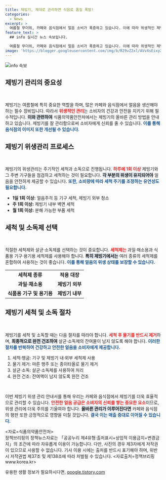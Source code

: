 ```yaml
---
title: 제빙기, 제대로 관리하면 식음료 품질 폭발!
categories:
  - News
excerpt: >
  여름철 무더위, 카페와 음식점에서 얼음 소비가 폭증하고 있습니다. 이에 따라 위생적인 제빙기 관리가 필수! 식약처가 제빙기 관리 안내서를 배포했습니다. 올바른 세척과 소독 방법으로 안전한 얼음 제공을 보장하세요!
feature_text: >
  ## info 실시간 뉴스 속보입니다.

  여름철 무더위, 카페와 음식점에서 얼음 소비가 폭증하고 있습니다. 이에 따라 위생적인 제빙기 관리가 필수! 식약처가 제빙기 관리 안내서를 배포했습니다. 올바른 세척과 소독 방법으로 안전한 얼음 제공을 보장하세요!
image: 'https://blogger.googleusercontent.com/img/b/R29vZ2xl/AVvXsEixyZcFfHzMRdzZMjFBmAUKJYCLCGyLL1o632UiGVXcaFdKo_bkvkuCioo0uUKlGfBVcT3P84aROyZIXSBEx3Aw5nCQ3pTgDom1WDC4m8eifvWiAmWEEVb4x6G_l8C0QH225ldMjyaFvpxGEBGNO37VmDTDMHGhJPq73UglMfDca1-0aw/s1600/blogspot.png'
---
```


<p><img src="https://blogger.googleusercontent.com/img/b/R29vZ2xl/AVvXsEixyZcFfHzMRdzZMjFBmAUKJYCLCGyLL1o632UiGVXcaFdKo_bkvkuCioo0uUKlGfBVcT3P84aROyZIXSBEx3Aw5nCQ3pTgDom1WDC4m8eifvWiAmWEEVb4x6G_l8C0QH225ldMjyaFvpxGEBGNO37VmDTDMHGhJPq73UglMfDca1-0aw/s1600/blogspot.png" alt="info 속보" /></p>

<h2 data-ke-size="size26">제빙기 관리의 중요성</h2>

<p data-ke-size="size16">&nbsp;</p>

<p>제빙기는 여름철에 특히 중요한 역할을 하며, 많은 카페와 음식점에서 얼음을 생산해야 하는 필수 장비입니다. 따라서 <b><span style="color: #ee2323;">위생적인 관리</span></b>는 소비자의 건강과 안전을 지키기 위해 필수적입니다. <b><span style="background-color: #21538527;">이와 관련하여</span></b> 식품의약품안전처에서는 제빙기의 올바른 관리 방법을 안내하고 있습니다. 제빙기를 잘 관리함으로써 소비자에게 신뢰를 줄 수 있습니다. <b><span style="color: #1a5490;">이를 통해 음식점의 이미지 또한 개선될 수 있습니다.</span></b></p>

<h2 data-ke-size="size26">제빙기 위생관리 프로세스</h2>

<p data-ke-size="size16">&nbsp;</p>

<p>제빙기의 위생관리는 주기적인 세척과 소독으로 진행됩니다. <b><span style="color: #ee2323;">하루에 1회 이상</span></b> 제빙기와 그 주변 기구들을 점검하고 세척하는 것이 필요합니다. <b><span style="background-color: #21538527;">각 부분의 위생이 유지되어야</span></b> 얼음을 안전하게 제공할 수 있습니다. <b><span style="color: #1a5490;">또한, 소비량에 따라 세척 주기를 조정하는 유연성도 필요합니다.</span></b></p>

<ul>
<li><b>1일 1회 이상:</b> 얼음주걱 등 기구 세척, 제빙기 외부 청소</li>
<li><b>주 1회 이상:</b> 제빙기 내부 벽면 세척</li>
<li><b>월 1회 이상:</b> 분해 가능한 부품 세척</li>
</ul>

<h2 data-ke-size="size26">세척 및 소독제 선택</h2>

<p data-ke-size="size16">&nbsp;</p>

<p>적절한 세척제와 살균·소독제를 선택하는 것이 중요합니다. <b><span style="color: #ee2323;">세척제는</span></b> 과일·채소용과 식품용 기구·용기용 세척제를 사용해야 합니다. <b><span style="background-color: #21538527;">특히 제빙기에서는</span></b> 여러 종류의 세척제를 혼합하여 사용하는 것이 좋습니다. <b><span style="color: #1a5490;">이를 통해 얼음의 위생 상태를 보장할 수 있습니다.</span></b></p>

<table>
<tr>
<td style="text-align: center; height: 17px;"><b>세척제 종류</b></td>
<td style="text-align: center; height: 17px;"><b>적용 대장</b></td>
</tr>
<tr>
<td style="text-align: center; height: 17px;"><b>과일·채소용</b></td>
<td style="text-align: center; height: 17px;"><b>제빙기 외부</b></td>
</tr>
<tr>
<td style="text-align: center; height: 17px;"><b>식품용 기구 및 용기용</b></td>
<td style="text-align: center; height: 17px;"><b>제빙기 내부</b></td>
</tr>
</table>

<h2 data-ke-size="size26">제빙기 세척 및 소독 절차</h2>

<p data-ke-size="size16">&nbsp;</p>

<p>제빙기를 세척 및 소독할 때는 다음 절차를 따라야 합니다. <b><span style="color: #ee2323;">세척 후 물기를 반드시 제거</span></b>하며, 
<b><span style="background-color: #21538527;">최종적으로 완전 건조하여</span></b> 살균·소독제의 잔여물이 남지 않도록 해야 합니다. <b><span style="color: #1a5490;">이러한 절차를 반복하여 건강하고 안전한 얼음을 소비자에게 제공합니다.</span></b></p>

<ol>
<li>세척·헹굼: 기구 및 제빙기 내·외부 세척제 사용</li>
<li>물기 제거: 마른 행주 또는 종이타올로 물기 제거</li>
<li>살균·소독: 살균·소독제를 사용하여 처리</li>
<li>완전 건조: 잔여액이 남지 않도록 완전 건조</li>
</ol>

<p data-ke-size="size16">&nbsp;</p>

<p>이번 제빙기 위생 관리 안내서를 통해 우리는 카페와 음식점에서 제빙기를 더욱 효율적으로 관리할 수 있습니다. <b><span style="color: #ee2323;">안전한 얼음 공급은 소비자의 신뢰를 쌓는 중요한 요소</span></b>이므로, 위생 관리에 더욱 주의를 기울여야 합니다. <b><span style="background-color: #21538527;">올바른 관리가 이루어진다면</span></b> 카페와 음식점의 평판 또한 긍정적으로 영향을 미칠 것입니다. <b><span style="color: #1a5490;">결국 이는 매출 증대로 이어질 수 있습니다.</span></b></p>

<p>&lt;자료=식품의약품안전처&gt;<br />
정책브리핑의 정책뉴스자료는 「공공누리 제4유형:출처표시+상업적 이용금지+변경금지」의 조건에 따라 자유롭게 이용이 가능합니다. 다만, 사진의 경우 제3자에게 저작권이 있으므로 사용할 수 없습니다. 기사 이용 시에는 출처를 반드시 표기해야 하며, 위반 시 저작권법 제37조 및 제138조에 따라 처벌될 수 있습니다. &lt;자료출처=정책브리핑 www.korea.kr></p>
유용한 생활 정보가 필요하시다면, <a href="https://qoogle.tistory.com" rel="dofollow">qoogle.tistory.com</a>


